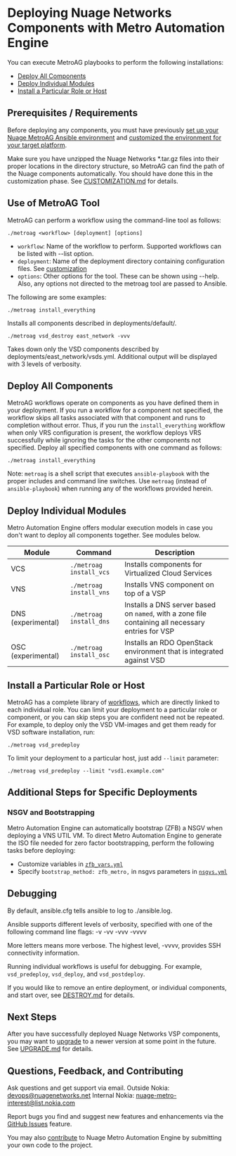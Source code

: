 # Deploying Nuage Networks Components with Metro Automation Engine

You can execute MetroAG playbooks to perform the following installations:
* [Deploy All Components](#deploy-all-components)
* [Deploy Individual Modules](#deploy-individual-modules)
* [Install a Particular Role or Host](#install-a-particular-role-or-host)

## Prerequisites / Requirements
Before deploying any components, you must have previously [set up your Nuage MetroAG Ansible environment](SETUP.md "link to SETUP documentation") and [customized the environment for your target platform](CUSTOMIZATION.md "link to deployment documentation").

Make sure you have unzipped the Nuage Networks *.tar.gz files into their proper locations in the directory structure, so MetroAG can find the path of the Nuage components automatically. You should have done this in the customization phase. See [CUSTOMIZATION.md](CUSTOMIZATION.md) for details.


## Use of MetroAG Tool
MetroAG can perform a workflow using the command-line tool as follows:

    ./metroag <workflow> [deployment] [options]

* `workflow`: Name of the workflow to perform.  Supported workflows can be listed with --list option.
* `deployment`: Name of the deployment directory containing configuration files.  See [customization](Documentation/CUSTOMIZATION.md)
* `options`: Other options for the tool.  These can be shown using --help.  Also, any options not directed to the metroag tool are passed to Ansible.

The following are some examples:

    ./metroag install_everything

Installs all components described in deployments/default/.

    ./metroag vsd_destroy east_network -vvv

Takes down only the VSD components described by deployments/east_network/vsds.yml.  Additional output will be displayed with 3 levels of verbosity.

## Deploy All Components
MetroAG workflows operate on components as you have defined them in your deployment. If you run a workflow for a component not specified, the workflow skips all tasks associated with that component and runs to completion without error. Thus, if you run the `install_everything` workflow when only VRS configuration is present, the workflow deploys VRS successfully while ignoring the tasks for the other components not specified. Deploy all specified components with one command as follows:

```
./metroag install_everything
```
Note: `metroag` is a shell script that executes `ansible-playbook` with the proper includes and command line switches. Use `metroag` (instead of `ansible-playbook`) when running any of the workflows provided herein.

## Deploy Individual Modules

Metro Automation Engine offers modular execution models in case you don't want to deploy all components together. See modules below.

Module | Command | Description
 ---|---|---
VCS | `./metroag install_vcs` | Installs components for Virtualized Cloud Services
VNS | `./metroag install_vns` | Installs VNS component on top of a VSP
DNS<br>(experimental) | `./metroag install_dns` | Installs a DNS server based on `named`, with a zone file containing all necessary entries for VSP
OSC (experimental) | `./metroag install_osc` | Installs an RDO OpenStack environment that is integrated against VSD

## Install a Particular Role or Host
MetroAG has a complete library of [workflows](/src/playbooks "link to workflows directory"), which are directly linked to each individual role. You can limit your deployment to a particular role or component, or you can skip steps you are confident need not be repeated. For example, to deploy only the VSD VM-images and get them ready for VSD software installation, run:
```
./metroag vsd_predeploy
```

 To limit your deployment to a particular host, just add `--limit` parameter:

 ```
 ./metroag vsd_predeploy --limit "vsd1.example.com"
```

## Additional Steps for Specific Deployments

### NSGV and Bootstrapping

Metro Automation Engine can automatically bootstrap (ZFB) a NSGV when deploying a VNS UTIL VM. To direct Metro Automation Engine to generate the ISO file needed for zero factor bootstrapping, perform the following tasks before deploying:

* Customize variables in [`zfb_vars.yml`](deployments/default/zfb_vars.yml "link to zfb_vars.yml file")
* Specify `bootstrap_method: zfb_metro,` in nsgvs parameters in [`nsgvs.yml`](deployments/default/nsgvs.yml "link to nsgvs.yml file")

## Debugging

By default, ansible.cfg tells ansible to log to ./ansible.log.

Ansible supports different levels of verbosity, specified with one of the following command line flags:
-v
-vv
-vvv
-vvvv

More letters means more verbose. The highest level, -vvvv, provides SSH connectivity information.

Running individual workflows is useful for debugging. For example, `vsd_predeploy`, `vsd_deploy`, and `vsd_postdeploy`.

If you would like to remove an entire deployment, or individual components, and start over, see [DESTROY.md](DESTROY.md "link to DESTROY documentation") for details.

## Next Steps

After you have successfully deployed Nuage Networks VSP components, you may want to [upgrade](UPGRADE.md) to a newer version at some point in the future. See [UPGRADE.md](UPGRADE.md) for details.

## Questions, Feedback, and Contributing

Ask questions and get support via email.
  Outside Nokia: [devops@nuagenetworks.net](mailto:deveops@nuagenetworks.net "send email to nuage-metro project")
  Internal Nokia: [nuage-metro-interest@list.nokia.com](mailto:nuage-metro-interest@list.nokia.com "send email to nuage-metro project")

Report bugs you find and suggest new features and enhancements via the [GitHub Issues](https://github.com/nuagenetworks/nuage-metro/issues "nuage-metro issues") feature.

You may also [contribute](../CONTRIBUTING.md) to Nuage Metro Automation Engine by submitting your own code to the project.
